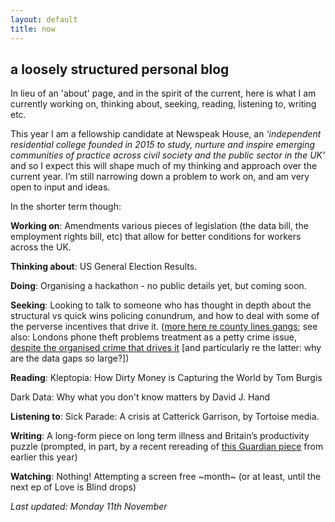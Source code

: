 ```yaml
---
layout: default
title: now
---
```



## a loosely structured personal blog
 
In lieu of an 'about' page, and in the spirit of the current, here is what I am currently working on, thinking about, seeking, reading, listening to, writing etc. 

This year I am a fellowship candidate at Newspeak House, an *‘independent residential college founded in 2015 to study, nurture and inspire emerging communities of practice across civil society and the public sector in the UK’* and so I expect this will shape much of my thinking and approach over the current year. I’m still narrowing down a problem to work on, and am very open to input and ideas.

In the shorter term though: 

**Working on**: Amendments various pieces of legislation (the data bill, the employment rights bill, etc) that allow for better conditions for workers across the UK. 

**Thinking about**: US General Election Results.

**Doing**: Organising a hackathon - no public details yet, but coming soon.

**Seeking**: Looking to talk to someone who has thought in depth about the structural vs quick wins policing conundrum, and how to deal with some of the perverse incentives that drive it. ([more here re county lines gangs](https://www.tandfonline.com/doi/full/10.1080/10439463.2023.2223341); see also: Londons phone theft problems treatment as a petty crime issue, [despite the organised crime that drives it](https://www.ibtimes.co.uk/cybersecurity-expert-reveals-why-more-more-stolen-phones-london-are-ending-china-1726329) [and particularly re the latter: why are the data gaps so large?])

**Reading**: Kleptopia: How Dirty Money is Capturing the World by Tom Burgis

Dark Data: Why what you don't know matters by David J. Hand

**Listening to**: Sick Parade: A crisis at Catterick Garrison, by Tortoise media.

**Writing**: A long-form piece on long term illness and Britain’s productivity puzzle (prompted, in part, by a recent rereading of [this Guardian piece](https://www.theguardian.com/society/2023/dec/24/500000-under-35s-out-of-work-long-term-illness-uk) from earlier this year)

**Watching**: Nothing! Attempting a screen free ~month~ (or at least, until the next ep of Love is Blind drops)

*Last updated: Monday 11th November*
